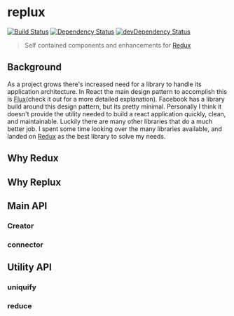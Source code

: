 # replux

[![Build Status](https://travis-ci.org/gregthebusker/replux.svg)](https://travis-ci.org/gregthebusker/replux)
[![Dependency Status](https://david-dm.org/gregthebusker/replux.svg)](https://david-dm.org/gregthebusker/replux)
[![devDependency Status](https://david-dm.org/gregthebusker/replux/dev-status.svg)](https://david-dm.org/gregthebusker/replux#info=devDependencies)

> Self contained components and enhancements for [Redux](https://github.com/rackt/redux)

## Background

As a project grows there's increased need for a library to handle its application architecture.  In React the main design pattern to accomplish this is [Flux](https://facebook.github.io/flux/)(check it out for a more detailed explanation).  Facebook has a library build around this design pattern, but its pretty minimal.  Personally I think it doesn't provide the utility needed to build a react application quickly, clean, and maintainable.  Luckily there are many other libraries that do a much better job.  I spent some time looking over the many libraries available, and landed on [Redux](https://github.com/rackt/redux) as the best library to solve my needs.

## Why Redux

## Why Replux

## Main API

### Creator
### connector

## Utility API

### uniquify
### reduce

